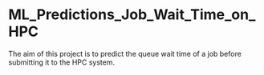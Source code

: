 # ML_Predictions_Job_Wait_Time_on_HPC
The aim of this project is to predict the queue wait time of a job before submitting it to the HPC system.
